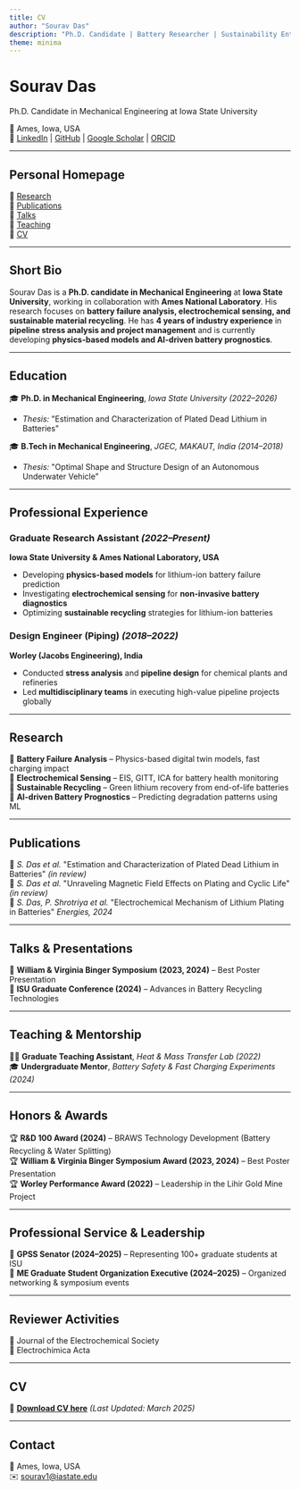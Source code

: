 ```yaml
---
title: CV
author: "Sourav Das"
description: "Ph.D. Candidate | Battery Researcher | Sustainability Enthusiast"
theme: minima
---
```


# **Sourav Das**  
Ph.D. Candidate in Mechanical Engineering at Iowa State University  

📍 Ames, Iowa, USA  
🔗 [LinkedIn](https://www.linkedin.com/in/souravds1/) | [GitHub](https://github.com/souravds1/Portfolio) | [Google Scholar](#) | [ORCID](#)  

---

## **Personal Homepage**  
🔹 [Research](#research)  
🔹 [Publications](#publications)  
🔹 [Talks](#talks)  
🔹 [Teaching](#teaching)  
🔹 [CV](#cv)  

---

## **Short Bio**  
Sourav Das is a **Ph.D. candidate in Mechanical Engineering** at **Iowa State University**, working in collaboration with **Ames National Laboratory**. His research focuses on **battery failure analysis, electrochemical sensing, and sustainable material recycling**. He has **4 years of industry experience** in **pipeline stress analysis and project management** and is currently developing **physics-based models and AI-driven battery prognostics**.  

---

## **Education**  
🎓 **Ph.D. in Mechanical Engineering**, *Iowa State University (2022–2026)*  
   - *Thesis:* "Estimation and Characterization of Plated Dead Lithium in Batteries"  

🎓 **B.Tech in Mechanical Engineering**, *JGEC, MAKAUT, India (2014–2018)*  
   - *Thesis:* "Optimal Shape and Structure Design of an Autonomous Underwater Vehicle"  

---

## **Professional Experience**  
### **Graduate Research Assistant** *(2022–Present)*  
**Iowa State University & Ames National Laboratory, USA**  
- Developing **physics-based models** for lithium-ion battery failure prediction  
- Investigating **electrochemical sensing** for **non-invasive battery diagnostics**  
- Optimizing **sustainable recycling** strategies for lithium-ion batteries  

### **Design Engineer (Piping)** *(2018–2022)*  
**Worley (Jacobs Engineering), India**  
- Conducted **stress analysis** and **pipeline design** for chemical plants and refineries  
- Led **multidisciplinary teams** in executing high-value pipeline projects globally  

---

## **Research**  
🔹 **Battery Failure Analysis** – Physics-based digital twin models, fast charging impact  
🔹 **Electrochemical Sensing** – EIS, GITT, ICA for battery health monitoring  
🔹 **Sustainable Recycling** – Green lithium recovery from end-of-life batteries  
🔹 **AI-driven Battery Prognostics** – Predicting degradation patterns using ML  

---

## **Publications**  
📄 *S. Das et al.* "Estimation and Characterization of Plated Dead Lithium in Batteries" *(in review)*  
📄 *S. Das et al.* "Unraveling Magnetic Field Effects on Plating and Cyclic Life" *(in review)*  
📄 *S. Das, P. Shrotriya et al.* "Electrochemical Mechanism of Lithium Plating in Batteries" *Energies, 2024*  

---

## **Talks & Presentations**  
🎤 **William & Virginia Binger Symposium (2023, 2024)** – Best Poster Presentation  
🎤 **ISU Graduate Conference (2024)** – Advances in Battery Recycling Technologies  

---

## **Teaching & Mentorship**  
👨‍🏫 **Graduate Teaching Assistant**, *Heat & Mass Transfer Lab (2022)*  
🎓 **Undergraduate Mentor**, *Battery Safety & Fast Charging Experiments (2024)*  

---

## **Honors & Awards**  
🏆 **R&D 100 Award (2024)** – BRAWS Technology Development (Battery Recycling & Water Splitting)  
🏆 **William & Virginia Binger Symposium Award (2023, 2024)** – Best Poster Presentation  
🏆 **Worley Performance Award (2022)** – Leadership in the Lihir Gold Mine Project  

---

## **Professional Service & Leadership**  
📢 **GPSS Senator (2024–2025)** – Representing 100+ graduate students at ISU  
📢 **ME Graduate Student Organization Executive (2024–2025)** – Organized networking & symposium events  

---

## **Reviewer Activities**  
📝 Journal of the Electrochemical Society  
📝 Electrochimica Acta  

---

## **CV**  
📄 **[Download CV here](#)** *(Last Updated: March 2025)*  

---

## **Contact**  
📍  Ames, Iowa, USA  
✉️  [sourav1@iastate.edu](mailto:sourav1@iastate.edu)  
